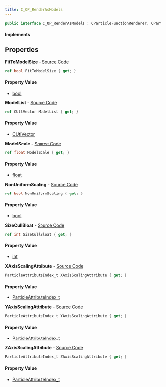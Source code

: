```yaml
---
title: C_OP_RenderAsModels
---
```


```csharp
public interface C_OP_RenderAsModels : CParticleFunctionRenderer, CParticleFunction, ISchemaClass<CParticleFunction>, ISchemaClass<CParticleFunctionRenderer>, ISchemaClass<C_OP_RenderAsModels>, ISchemaField, ISchemaClass, INativeHandle
```

#### Implements

## Properties

**FitToModelSize** - [Source Code](https://github.com/swiftly-solution/swiftlys2/blob/master/managed/src/SwiftlyS2.Generated/Schemas/Interfaces/C_OP_RenderAsModels.cs#L21)

```csharp
ref bool FitToModelSize { get; }
```

#### Property Value

- [bool](https://learn.microsoft.com/dotnet/api/system.boolean)

**ModelList** - [Source Code](https://github.com/swiftly-solution/swiftlys2/blob/master/managed/src/SwiftlyS2.Generated/Schemas/Interfaces/C_OP_RenderAsModels.cs#L17)

```csharp
ref CUtlVector ModelList { get; }
```

#### Property Value

- [CUtlVector](/docs/api/shared/natives/cutlvector)

**ModelScale** - [Source Code](https://github.com/swiftly-solution/swiftlys2/blob/master/managed/src/SwiftlyS2.Generated/Schemas/Interfaces/C_OP_RenderAsModels.cs#L19)

```csharp
ref float ModelScale { get; }
```

#### Property Value

- [float](https://learn.microsoft.com/dotnet/api/system.single)

**NonUniformScaling** - [Source Code](https://github.com/swiftly-solution/swiftlys2/blob/master/managed/src/SwiftlyS2.Generated/Schemas/Interfaces/C_OP_RenderAsModels.cs#L23)

```csharp
ref bool NonUniformScaling { get; }
```

#### Property Value

- [bool](https://learn.microsoft.com/dotnet/api/system.boolean)

**SizeCullBloat** - [Source Code](https://github.com/swiftly-solution/swiftlys2/blob/master/managed/src/SwiftlyS2.Generated/Schemas/Interfaces/C_OP_RenderAsModels.cs#L31)

```csharp
ref int SizeCullBloat { get; }
```

#### Property Value

- [int](https://learn.microsoft.com/dotnet/api/system.int32)

**XAxisScalingAttribute** - [Source Code](https://github.com/swiftly-solution/swiftlys2/blob/master/managed/src/SwiftlyS2.Generated/Schemas/Interfaces/C_OP_RenderAsModels.cs#L25)

```csharp
ParticleAttributeIndex_t XAxisScalingAttribute { get; }
```

#### Property Value

- [ParticleAttributeIndex_t](/docs/api/shared/schemadefinitions/particleattributeindex_t)

**YAxisScalingAttribute** - [Source Code](https://github.com/swiftly-solution/swiftlys2/blob/master/managed/src/SwiftlyS2.Generated/Schemas/Interfaces/C_OP_RenderAsModels.cs#L27)

```csharp
ParticleAttributeIndex_t YAxisScalingAttribute { get; }
```

#### Property Value

- [ParticleAttributeIndex_t](/docs/api/shared/schemadefinitions/particleattributeindex_t)

**ZAxisScalingAttribute** - [Source Code](https://github.com/swiftly-solution/swiftlys2/blob/master/managed/src/SwiftlyS2.Generated/Schemas/Interfaces/C_OP_RenderAsModels.cs#L29)

```csharp
ParticleAttributeIndex_t ZAxisScalingAttribute { get; }
```

#### Property Value

- [ParticleAttributeIndex_t](/docs/api/shared/schemadefinitions/particleattributeindex_t)

